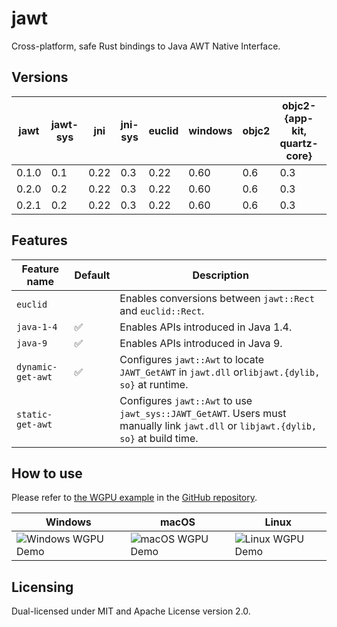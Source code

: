 # jawt

Cross-platform, safe Rust bindings to Java AWT Native Interface.

## Versions

| jawt  | jawt-sys | jni  | jni-sys | euclid | windows | objc2 | objc2-{app-kit, quartz-core} | x11-dl | MSRV |
| ----- | -------- | ---- | ------- | ------ | ------- | ----- | ---------------------------- | ------ | ---- |
| 0.1.0 | 0.1      | 0.22 | 0.3     | 0.22   | 0.60    | 0.6   | 0.3                          | 0.2    | 1.74 |
| 0.2.0 | 0.2      | 0.22 | 0.3     | 0.22   | 0.60    | 0.6   | 0.3                          | 0.2    | 1.74 |
| 0.2.1 | 0.2      | 0.22 | 0.3     | 0.22   | 0.60    | 0.6   | 0.3                          | 0.2    | 1.74 |

## Features

| Feature name      | Default | Description                                                                                                                        |
| ----------------- | ------- | ---------------------------------------------------------------------------------------------------------------------------------- |
| `euclid`          |         | Enables conversions between `jawt::Rect` and `euclid::Rect`.                                                                       |
| `java-1-4`        | ✅      | Enables APIs introduced in Java 1.4.                                                                                               |
| `java-9`          | ✅      | Enables APIs introduced in Java 9.                                                                                                 |
| `dynamic-get-awt` | ✅      | Configures `jawt::Awt` to locate `JAWT_GetAWT` in `jawt.dll` or`libjawt.{dylib, so}` at runtime.                                   |
| `static-get-awt`  |         | Configures `jawt::Awt` to use `jawt_sys::JAWT_GetAWT`. Users must manually link `jawt.dll` or `libjawt.{dylib, so}` at build time. |

## How to use

Please refer to [the WGPU example](https://github.com/gobley/jawt/tree/main/jawt-tests) in the [GitHub repository](https://github.com/gobley/jawt).

| Windows              | macOS              | Linux              |
| -------------------- | ------------------ | ------------------ |
| ![Windows WGPU Demo] | ![macOS WGPU Demo] | ![Linux WGPU Demo] |

[Windows WGPU Demo]: https://raw.githubusercontent.com/gobley/jawt/refs/tags/jawt-v0.2.1/images/windows.png
[macOS WGPU Demo]: https://raw.githubusercontent.com/gobley/jawt/refs/tags/jawt-v0.2.1/images/macos.png
[Linux WGPU Demo]: https://raw.githubusercontent.com/gobley/jawt/refs/tags/jawt-v0.2.1/images/linux.png

## Licensing

Dual-licensed under MIT and Apache License version 2.0.

